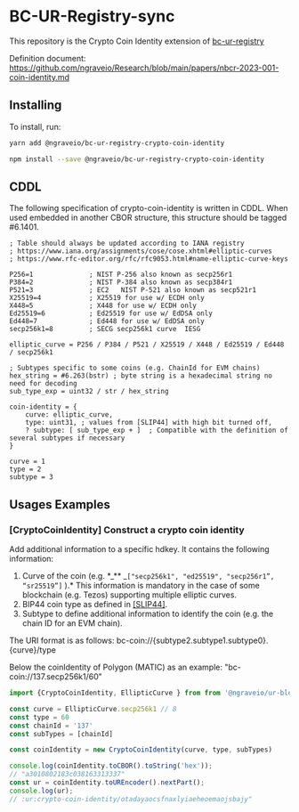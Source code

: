 # BC-UR-Registry-sync

This repository is the Crypto Coin Identity extension of [bc-ur-registry](https://github.com/KeystoneHQ/ur-registry)

Definition document: https://github.com/ngraveio/Research/blob/main/papers/nbcr-2023-001-coin-identity.md

## Installing

To install, run:

```bash
yarn add @ngraveio/bc-ur-registry-crypto-coin-identity
```

```bash
npm install --save @ngraveio/bc-ur-registry-crypto-coin-identity
```

## CDDL

The following specification of crypto-coin-identity is written in CDDL. When used embedded in another CBOR structure, this structure should be tagged #6.1401.

```
; Table should always be updated according to IANA registry 
; https://www.iana.org/assignments/cose/cose.xhtml#elliptic-curves
; https://www.rfc-editor.org/rfc/rfc9053.html#name-elliptic-curve-keys

P256=1	            ; NIST P-256 also known as secp256r1
P384=2	            ; NIST P-384 also known as secp384r1	
P521=3	            ; EC2	NIST P-521 also known as secp521r1		
X25519=4            ; X25519 for use w/ ECDH only		
X448=5              ; X448 for use w/ ECDH only		
Ed25519=6           ; Ed25519 for use w/ EdDSA only		
Ed448=7             ; Ed448 for use w/ EdDSA only		
secp256k1=8         ; SECG secp256k1 curve	IESG	

elliptic_curve = P256 / P384 / P521 / X25519 / X448 / Ed25519 / Ed448 / secp256k1

; Subtypes specific to some coins (e.g. ChainId for EVM chains)
hex_string = #6.263(bstr) ; byte string is a hexadecimal string no need for decoding
sub_type_exp = uint32 / str / hex_string

coin-identity = {
    curve: elliptic_curve,
    type: uint31, ; values from [SLIP44] with high bit turned off,
    ? subtype: [ sub_type_exp + ]  ; Compatible with the definition of several subtypes if necessary
}

curve = 1
type = 2
subtype = 3
```

## Usages Examples

### [CryptoCoinIdentity] Construct a crypto coin identity

Add additional information to a specific hdkey. It contains the following information:

1. Curve of the coin (e.g. \*_\*\* _`["secp256k1", "ed25519", "secp256r1”, “sr25519”]` ).\* This information is mandatory in the case of some blockchain (e.g. Tezos) supporting multiple elliptic curves.
2. BIP44 coin type as defined in [[SLIP44]](https://github.com/satoshilabs/slips/blob/master/slip-0044.md).
3. Subtype to define additional information to identify the coin (e.g. the chain ID for an EVM chain).

The URI format is as follows: bc-coin://{subtype2.subtype1.subtype0}.{curve}/type

Below the coinIdentity of Polygon (MATIC) as an example: "bc-coin://137.secp256k1/60"
```js
import {CryptoCoinIdentity, EllipticCurve } from from '@ngraveio/ur-blockchain-commons';

const curve = EllipticCurve.secp256k1 // 8
const type = 60
const chainId = '137'
const subTypes = [chainId]

const coinIdentity = new CryptoCoinIdentity(curve, type, subTypes)

console.log(coinIdentity.toCBOR().toString('hex'));
// "a3010802183c038163313337"
const ur = coinIdentity.toUREncoder().nextPart();
console.log(ur);
// :ur:crypto-coin-identity/otadayaocsfnaxlyiaeheoemaojsbajy"
```
